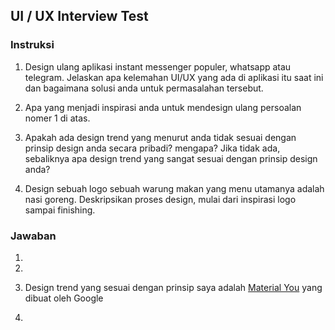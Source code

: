 ## UI / UX Interview Test

### Instruksi
1. Design ulang aplikasi instant messenger populer, whatsapp atau telegram. Jelaskan apa kelemahan UI/UX yang ada di aplikasi itu saat ini dan bagaimana solusi anda untuk permasalahan tersebut.

2. Apa yang menjadi inspirasi anda untuk mendesign ulang persoalan nomer 1 di atas. 

3. Apakah ada design trend yang menurut anda tidak sesuai dengan prinsip design anda secara pribadi? mengapa? Jika tidak ada, sebaliknya apa design trend yang sangat sesuai dengan prinsip design anda? 

4. Design sebuah logo sebuah warung makan yang menu utamanya adalah nasi goreng. Deskripsikan proses design, mulai dari inspirasi logo sampai finishing.

### Jawaban
1. 

2. 

3. Design trend yang sesuai dengan prinsip saya adalah <a href="https://material.io/blog/announcing-material-you">Material You</a> yang dibuat oleh Google

4.
